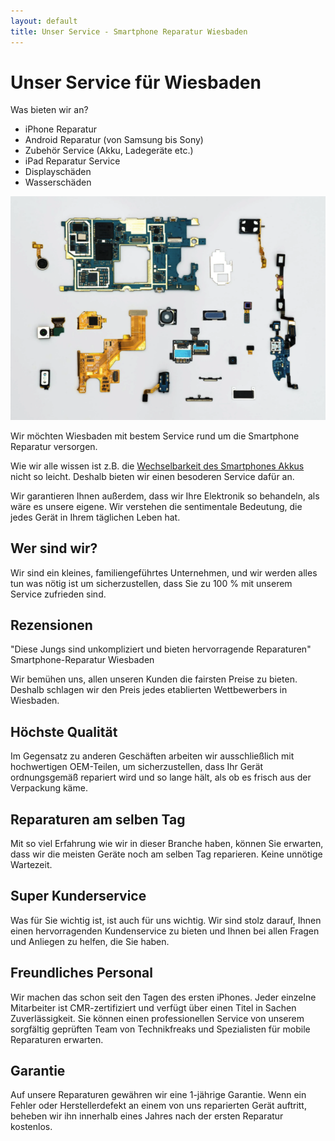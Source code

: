 ```yaml
---
layout: default
title: Unser Service - Smartphone Reparatur Wiesbaden
---
```


# Unser Service für Wiesbaden
Was bieten wir an?

* iPhone Reparatur
* Android Reparatur (von Samsung bis Sony)
* Zubehör Service (Akku, Ladegeräte etc.)
* iPad Reparatur Service
* Displayschäden
* Wasserschäden

<img src="/smartphone-reparatur-wiesbaden.png" alt="iphone während der reparatur wiesbaden">

Wir möchten Wiesbaden mit bestem Service rund um die Smartphone Reparatur versorgen.

Wie wir alle wissen ist z.B. die [Wechselbarkeit des Smartphones Akkus](https://de.wikipedia.org/wiki/Smartphone#Wechselbarkeit_des_Akkus) nicht so leicht. Deshalb bieten wir einen besoderen Service dafür an.

Wir garantieren Ihnen außerdem, dass wir Ihre Elektronik so behandeln, als wäre es unsere eigene. Wir verstehen die sentimentale Bedeutung, die jedes Gerät in Ihrem täglichen Leben hat. 

## Wer sind wir?

Wir sind ein kleines, familiengeführtes Unternehmen, und wir werden alles tun was nötig ist um sicherzustellen, dass Sie zu 100 % mit unserem Service zufrieden sind.

## Rezensionen

"Diese Jungs sind unkompliziert und bieten hervorragende Reparaturen"
Smartphone-Reparatur Wiesbaden

Wir bemühen uns, allen unseren Kunden die fairsten Preise zu bieten. Deshalb schlagen wir den Preis jedes etablierten Wettbewerbers in Wiesbaden.

## Höchste Qualität
Im Gegensatz zu anderen Geschäften arbeiten wir ausschließlich mit hochwertigen OEM-Teilen, um sicherzustellen, dass Ihr Gerät ordnungsgemäß repariert wird und so lange hält, als ob es frisch aus der Verpackung käme. 

## Reparaturen am selben Tag 
Mit so viel Erfahrung wie wir in dieser Branche haben, können Sie erwarten, dass wir die meisten Geräte noch am selben Tag reparieren. Keine unnötige Wartezeit.

## Super Kunderservice
Was für Sie wichtig ist, ist auch für uns wichtig. Wir sind stolz darauf, Ihnen einen hervorragenden Kundenservice zu bieten und Ihnen bei allen Fragen und Anliegen zu helfen, die Sie haben.

## Freundliches Personal
Wir machen das schon seit den Tagen des ersten iPhones. Jeder einzelne Mitarbeiter ist CMR-zertifiziert und verfügt über einen Titel in Sachen Zuverlässigkeit. Sie können einen professionellen Service von unserem sorgfältig geprüften Team von Technikfreaks und Spezialisten für mobile Reparaturen erwarten.

## Garantie
Auf unsere Reparaturen gewähren wir eine 1-jährige Garantie. Wenn ein Fehler oder Herstellerdefekt an einem von uns reparierten Gerät auftritt, beheben wir ihn innerhalb eines Jahres nach der ersten Reparatur kostenlos.

